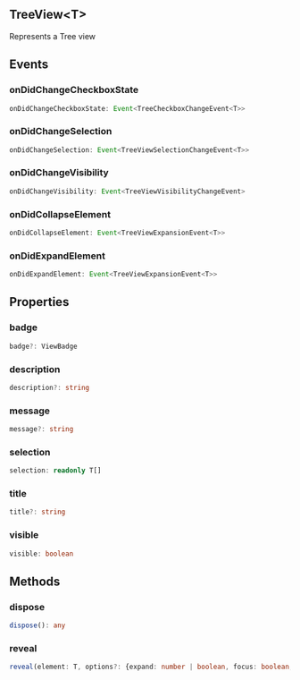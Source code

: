 ## TreeView&lt;T&gt;

Represents a Tree view

## Events

### onDidChangeCheckboxState

```typescript
onDidChangeCheckboxState: Event<TreeCheckboxChangeEvent<T>>
```

### onDidChangeSelection

```typescript
onDidChangeSelection: Event<TreeViewSelectionChangeEvent<T>>
```

### onDidChangeVisibility

```typescript
onDidChangeVisibility: Event<TreeViewVisibilityChangeEvent>
```

### onDidCollapseElement

```typescript
onDidCollapseElement: Event<TreeViewExpansionEvent<T>>
```

### onDidExpandElement

```typescript
onDidExpandElement: Event<TreeViewExpansionEvent<T>>
```

## Properties

### badge

```typescript
badge?: ViewBadge
```

### description

```typescript
description?: string
```

### message

```typescript
message?: string
```

### selection

```typescript
selection: readonly T[]
```

### title

```typescript
title?: string
```

### visible

```typescript
visible: boolean
```

## Methods

### dispose

```typescript
dispose(): any
```

### reveal

```typescript
reveal(element: T, options?: {expand: number | boolean, focus: boolean, select: boolean}): Thenable<void>
```

